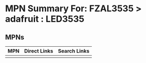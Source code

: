 



# MPN Summary For: FZAL3535 > adafruit : LED3535

## MPNs
  

|MPN|Direct Links|Search Links|
| :--- | :--- | :--- |
||||
